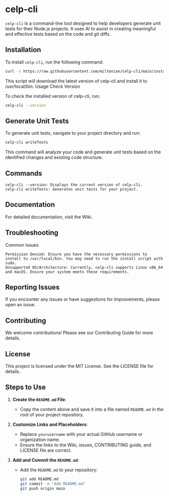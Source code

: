 # celp-cli

`celp-cli` is a command-line tool designed to help developers generate unit tests for their Node.js projects. It uses AI to assist in creating meaningful and effective tests based on the code and git diffs.

## Installation

To install `celp-cli`, run the following command:

```sh
curl -s https://raw.githubusercontent.com/miltonian/celp-cli/main/install.sh | bash
```

This script will download the latest version of celp-cli and install it to /usr/local/bin.
Usage
Check Version

To check the installed version of celp-cli, run:

```sh
celp-cli --version
```

## Generate Unit Tests

To generate unit tests, navigate to your project directory and run:

```sh
celp-cli writeTests
```

This command will analyze your code and generate unit tests based on the identified changes and existing code structure.

## Commands

    celp-cli --version: Displays the current version of celp-cli.
    celp-cli writeTests: Generates unit tests for your project.

## Documentation

For detailed documentation, visit the Wiki.

## Troubleshooting

Common Issues

    Permission Denied: Ensure you have the necessary permissions to install to /usr/local/bin. You may need to run the install script with sudo.
    Unsupported OS/Architecture: Currently, celp-cli supports Linux x86_64 and macOS. Ensure your system meets these requirements.

## Reporting Issues

If you encounter any issues or have suggestions for improvements, please open an issue.

## Contributing

We welcome contributions! Please see our Contributing Guide for more details.

## License

This project is licensed under the MIT License. See the LICENSE file for details.

## Steps to Use

1. **Create the `README.md` File**:

   - Copy the content above and save it into a file named `README.md` in the root of your project repository.

2. **Customize Links and Placeholders**:

   - Replace `yourusername` with your actual GitHub username or organization name.
   - Ensure the links to the Wiki, issues, CONTRIBUTING guide, and LICENSE file are correct.

3. **Add and Commit the `README.md`**:
   - Add the `README.md` to your repository:
     ```sh
     git add README.md
     git commit -m "Add README.md"
     git push origin main
     ```
